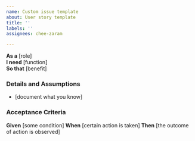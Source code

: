 ```yaml
---
name: Custom issue template
about: User story template
title: ''
labels: ''
assignees: chee-zaram

---
```


**As a** [role]  
**I need** [function]  
**So that** [benefit]  
      
### Details and Assumptions
* [document what you know]      

### Acceptance Criteria
**Given** [some condition]
**When** [certain action is taken]
**Then** [the outcome of action is observed]
